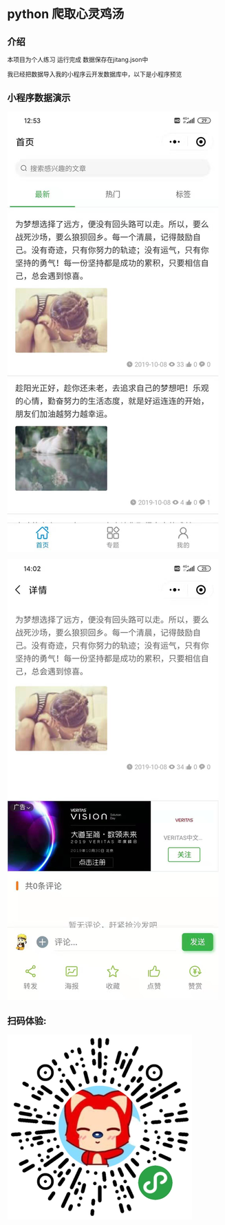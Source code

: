 # python 爬取心灵鸡汤 
## 介绍
本项目为个人练习
运行完成 数据保存在jitang.json中

我已经把数据导入我的小程序云开发数据库中，以下是小程序预览

## 小程序数据演示

![mahua2](Demonstration%20(1).jpg)

![mahua4](Demonstration%20(4).jpg)

## 扫码体验:

![mahua](logo.png)
